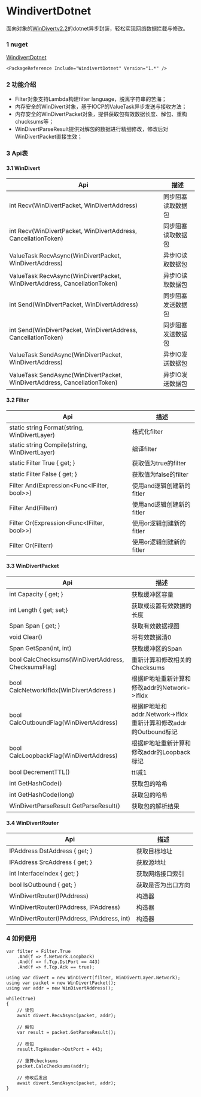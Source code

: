 # WindivertDotnet
面向对象的[WinDivertv2.2](https://github.com/basil00/Divert)的dotnet异步封装，轻松实现网络数据拦截与修改。

### 1 nuget
[WindivertDotnet](https://www.nuget.org/packages/WindivertDotnet)
```
<PackageReference Include="WindivertDotnet" Version="1.*" /> 
```

### 2 功能介绍
* Filter对象支持Lambda构建filter language，脱离字符串的苦海；
* 内存安全的WinDivert对象，基于IOCP的ValueTask异步发送与接收方法；
* 内存安全的WinDivertPacket对象，提供获取包有效数据长度、解包、重构chucksums等；
* WinDivertParseResult提供对解包的数据进行精细修改，修改后对WinDivertPacket直接生效；

### 3 Api表
#### 3.1 WinDivert
| Api                                                                            | 描述               |
| ------------------------------------------------------------------------------ | ------------------ |
| int Recv(WinDivertPacket, WinDivertAddress)                                    | 同步阻塞读取数据包 |
| int Recv(WinDivertPacket, WinDivertAddress, CancellationToken)                 | 同步阻塞读取数据包 |
| ValueTask<int> RecvAsync(WinDivertPacket, WinDivertAddress)                    | 异步IO读取数据包   |
| ValueTask<int> RecvAsync(WinDivertPacket, WinDivertAddress, CancellationToken) | 异步IO读取数据包   |
| int Send(WinDivertPacket, WinDivertAddress)                                    | 同步阻塞发送数据包 |
| int Send(WinDivertPacket, WinDivertAddress, CancellationToken)                 | 同步阻塞发送数据包 |
| ValueTask<int> SendAsync(WinDivertPacket, WinDivertAddress)                    | 异步IO发送数据包   |
| ValueTask<int> SendAsync(WinDivertPacket, WinDivertAddress, CancellationToken) | 异步IO发送数据包   |

#### 3.2 Filter
| Api                                           | 描述                      |
| --------------------------------------------- | ------------------------- |
| static string Format(string, WinDivertLayer)  | 格式化filter              |
| static string Compile(string, WinDivertLayer) | 编译filter                |
| static Filter True { get; }                   | 获取值为true的filter      |
| static Filter False { get; }                  | 获取值为false的filter     |
| Filter And(Expression<Func<IFilter, bool>>)   | 使用and逻辑创建新的fitler |
| Filter And(Filterr)                           | 使用and逻辑创建新的fitler |
| Filter Or(Expression<Func<IFilter, bool>>)    | 使用or逻辑创建新的fitler  |
| Filter Or(Filterr)                            | 使用or逻辑创建新的fitler  |

#### 3.3 WinDivertPacket
| Api                                                 | 描述                                                            |
| --------------------------------------------------- | --------------------------------------------------------------- |
| int Capacity { get; }                               | 获取缓冲区容量                                                  |
| int Length { get; set;}                             | 获取或设置有效数据的长度                                        |
| Span<byte> Span { get; }                            | 获取有效数据视图                                                |
| void Clear()                                        | 将有效数据清0                                                   |
| Span<byte> GetSpan(int, int)                        | 获取缓冲区的Span                                                |
| bool CalcChecksums(WinDivertAddress, ChecksumsFlag) | 重新计算和修改相关的Checksums                                   |
| bool CalcNetworkIfIdx(WinDivertAddress )            | 根据IP地址重新计算和修改addr的Network->IfIdx                    |
| bool CalcOutboundFlag(WinDivertAddress)             | 根据IP地址和addr.Network->IfIdx重新计算和修改addr的Outbound标记 |
| bool CalcLoopbackFlag(WinDivertAddress)             | 根据IP地址重新计算和修改addr的Loopback标记                      |
| bool DecrementTTL()                                 | ttl减1                                                          |
| int GetHashCode()                                   | 获取包的哈希                                                    |
| int GetHashCode(long)                               | 获取包的哈希                                                    |
| WinDivertParseResult GetParseResult()               | 获取包的解析结果                                                |

#### 3.4 WinDivertRouter
| Api                                        | 描述               |
| ------------------------------------------ | ------------------ |
| IPAddress DstAddress { get; }              | 获取目标地址       |
| IPAddress SrcAddress { get; }              | 获取源地址         |
| int InterfaceIndex { get; }                | 获取网络接口索引   |
| bool IsOutbound { get; }                   | 获取是否为出口方向 |
| WinDivertRouter(IPAddress)                 | 构造器             |
| WinDivertRouter(IPAddress, IPAddress)      | 构造器             |
| WinDivertRouter(IPAddress, IPAddress, int) | 构造器             |


### 4 如何使用
```
var filter = Filter.True
    .And(f => f.Network.Loopback)
    .And(f => f.Tcp.DstPort == 443)
    .And(f => f.Tcp.Ack == true);
    
using var divert = new WinDivert(filter, WinDivertLayer.Network);
using var packet = new WinDivertPacket();
using var addr = new WinDivertAddress();

while(true)
{
    // 读包
    await divert.RecvAsync(packet, addr);

    // 解包
    var result = packet.GetParseResult();

    // 改包
    result.TcpHeader->DstPort = 443; 

    // 重算checksums
    packet.CalcChecksums(addr);

    // 修改后发出
    await divert.SendAsync(packet, addr);
}

